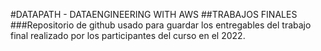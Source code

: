#DATAPATH - DATAENGINEERING WITH AWS
##TRABAJOS FINALES
###Repositorio de github usado para guardar los entregables del trabajo final realizado por los participantes del curso en el 2022.